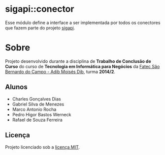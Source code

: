 # sigapi::conector

Esse módulo define a interface a ser implementada por todos os conectores que fazem parte do projeto [sigapi](https://github.com/sigapi).

# Sobre

Projeto desenvolvido durante a disciplina de __Trabalho de Conclusão de Curso__ do curso de __Tecnologia em Informática para Negócios__ da [Fatec São Bernardo do Campo - Adib Moisés Dib](http://fatecsbc.edu.br/), turma __2014/2__.

## Alunos

- Charles Gonçalves Dias
- Gabriel Silva de Menezes
- Marco Antonio Rocha
- Pedro Higor Bastos Werneck
- Rafael de Souza Ferreira

## Licença

Projeto licenciado sob a [licença MIT](LICENSE).
